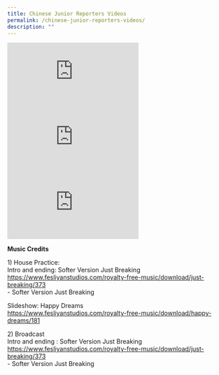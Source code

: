 ```yaml
---
title: Chinese Junior Reporters Videos
permalink: /chinese-junior-reporters-videos/
description: ""
---
```

<div><iframe title="YouTube video player" src="https://www.youtube.com/embed/1QXlpIo1TJ8" name="fitvid0" frameborder="0" allowfullscreen="allowfullscreen" data-mce-fragment="1"></iframe></div>
<div><iframe title="YouTube video player" src="https://www.youtube.com/embed/ffUlU5JHU28" name="fitvid1" frameborder="0" allowfullscreen="allowfullscreen" data-mce-fragment="1"></iframe></div>
<div><iframe title="YouTube video player" src="https://www.youtube.com/embed/WcAN00o4dBY" name="fitvid2" frameborder="0" allowfullscreen="allowfullscreen" data-mce-fragment="1"></iframe></div>
<p><strong>Music Credits</strong></p>
<p>1) House Practice:<br />Intro and ending: Softer Version Just Breaking<br /><a href="https://www.fesliyanstudios.com/royalty-free-music/download/just-breaking/373" target="_blank" rel="noopener" data-saferedirecturl="https://www.google.com/url?q=https://www.fesliyanstudios.com/royalty-free-music/download/just-breaking/373&amp;source=gmail&amp;ust=1618310556414000&amp;usg=AFQjCNFXNcuWCXZRbIBb66jd4ourT67Riw">https://www.fesliyanstudios.<wbr />com/royalty-free-music/<wbr />download/just-breaking/373</a><br />- Softer Version Just Breaking</p>
<p>Slideshow: Happy Dreams<br /><a href="https://www.fesliyanstudios.com/royalty-free-music/download/happy-dreams/181" target="_blank" rel="noopener" data-saferedirecturl="https://www.google.com/url?q=https://www.fesliyanstudios.com/royalty-free-music/download/happy-dreams/181&amp;source=gmail&amp;ust=1618310556414000&amp;usg=AFQjCNFM8ALQ_1dw2fPOwxZmhQuRRriqGg">https://www.fesliyanstudios.<wbr />com/royalty-free-music/<wbr />download/happy-dreams/181</a></p>
<p>2) Broadcast<br />Intro and ending : Softer Version Just Breaking<br /><a href="https://www.fesliyanstudios.com/royalty-free-music/download/just-breaking/373" target="_blank" rel="noopener" data-saferedirecturl="https://www.google.com/url?q=https://www.fesliyanstudios.com/royalty-free-music/download/just-breaking/373&amp;source=gmail&amp;ust=1618310556414000&amp;usg=AFQjCNFXNcuWCXZRbIBb66jd4ourT67Riw">https://www.fesliyanstudios.<wbr />com/royalty-free-music/<wbr />download/just-breaking/373</a><br />- Softer Version Just Breaking</p>
